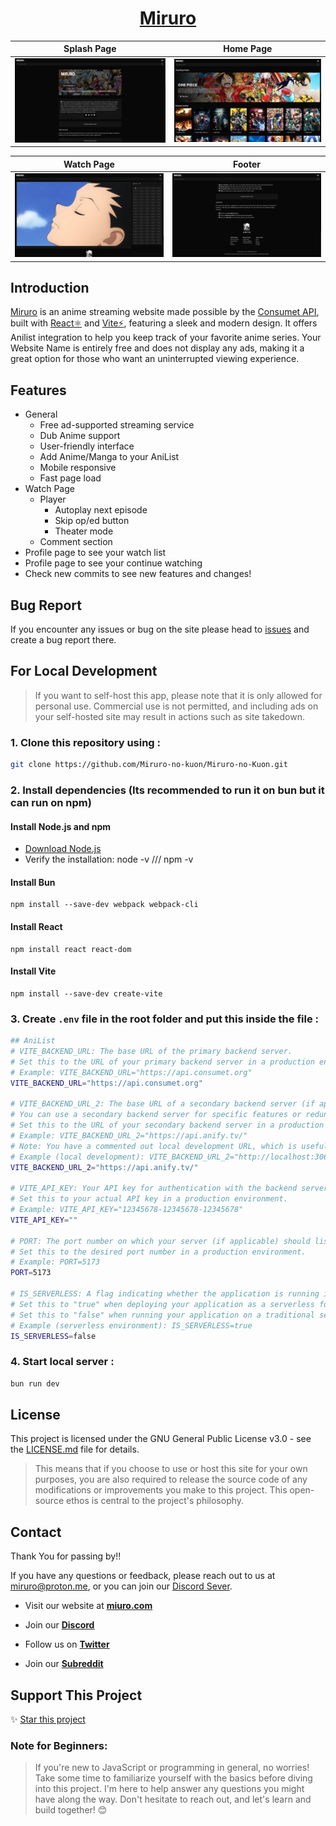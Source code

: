 <h1 align="center">
    <a href="https://miruro.com">Miruro</a>
</h1>

| Splash Page | Home Page |
|-------------|-----------|
| ![Splash Page](https://raw.githubusercontent.com/Miruro-no-kuon/.github/main/profile/splash-page.webp) | ![Home Page](https://raw.githubusercontent.com/Miruro-no-kuon/.github/main/profile/home-page.webp) |

| Watch Page | Footer |
|------------|--------|
| ![Watch Page](https://raw.githubusercontent.com/Miruro-no-kuon/.github/main/profile/watch-page.webp) | ![Footer](https://raw.githubusercontent.com/Miruro-no-kuon/.github/main/profile/footer.webp) |

## Introduction

<p><a href="https://miruro.com">Miruro</a> is an anime streaming website made possible by the <a href="https://github.com/consumet">Consumet API</a>, built with  <a href="https://react.dev/">React⚛️</a> and <a href="https://vitejs.dev/">Vite⚡</a>, featuring a sleek and modern design. It offers Anilist integration to help you keep track of your favorite anime series. Your Website Name is entirely free and does not display any ads, making it a great option for those who want an uninterrupted viewing experience.</p>

## Features

- General
  - Free ad-supported streaming service
  - Dub Anime support
  - User-friendly interface
  - Add Anime/Manga to your AniList
  - Mobile responsive
  - Fast page load
- Watch Page
  - Player
    - Autoplay next episode
    - Skip op/ed button
    - Theater mode
  - Comment section
- Profile page to see your watch list
- Profile page to see your continue watching
- Check new commits to see new features and changes!

## Bug Report

If you encounter any issues or bug on the site please head to [issues](https://github.com/Miruro-no-kuon/Miruro-no-Kuon/issues) and create a bug report there.

## For Local Development

> If you want to self-host this app, please note that it is only allowed for personal use. Commercial use is not permitted, and including ads on your self-hosted site may result in actions such as site takedown.

### 1. Clone this repository using :

```bash
git clone https://github.com/Miruro-no-kuon/Miruro-no-Kuon.git
```

### 2. Install dependencies (Its recommended to run it on bun but it can run on npm)

####    Install Node.js and npm
- [Download Node.js](https://nodejs.org/)
- Verify the installation: node -v /// npm -v
####    Install Bun
    npm install --save-dev webpack webpack-cli
#### Install React
    npm install react react-dom
#### Install Vite
    npm install --save-dev create-vite

### 3. Create `.env` file in the root folder and put this inside the file :

```bash
## AniList
# VITE_BACKEND_URL: The base URL of the primary backend server.
# Set this to the URL of your primary backend server in a production environment.
# Example: VITE_BACKEND_URL="https://api.consumet.org"
VITE_BACKEND_URL="https://api.consumet.org"

# VITE_BACKEND_URL_2: The base URL of a secondary backend server (if applicable).
# You can use a secondary backend server for specific features or redundancy.
# Set this to the URL of your secondary backend server in a production environment.
# Example: VITE_BACKEND_URL_2="https://api.anify.tv/"
# Note: You have a commented out local development URL, which is useful for testing locally.
# Example (local development): VITE_BACKEND_URL_2="http://localhost:3060/"
VITE_BACKEND_URL_2="https://api.anify.tv/"

# VITE_API_KEY: Your API key for authentication with the backend servers.
# Set this to your actual API key in a production environment.
# Example: VITE_API_KEY="12345678-12345678-12345678"
VITE_API_KEY=""

# PORT: The port number on which your server (if applicable) should listen.
# Set this to the desired port number in a production environment.
# Example: PORT=5173
PORT=5173

# IS_SERVERLESS: A flag indicating whether the application is running in a serverless environment.
# Set this to "true" when deploying your application as a serverless function (e.g., on Vercel).
# Set this to "false" when running your application on a traditional server.
# Example (serverless environment): IS_SERVERLESS=true
IS_SERVERLESS=false
```

### 4. Start local server :

```bash
bun run dev
```

## License

This project is licensed under the GNU General Public License v3.0 - see the [LICENSE.md](LICENSE.md) file for details.

> This means that if you choose to use or host this site for your own purposes, you are also required to release the source code of any modifications or improvements you make to this project. This open-source ethos is central to the project's philosophy.

## Contact

Thank You for passing by!!

If you have any questions or feedback, please reach out to us at [miruro@proton.me](mailto:miruro@proton.me), or you can join our [Discord Sever](https://discord.com/invite/4kfypZ96K4).


- Visit our website at **[miuro.com](https://miruro.com)**
  
- Join our **[Discord](https://discord.gg/4kfypZ96K4)**

- Follow us on **[Twitter](https://twitter.com/miruro_official)** 

- Join our **[Subreddit](https://www.reddit.com/r/miruro)**

## Support This Project

✨ [Star this project](https://github.com/Miruro-no-kuon/Miruro-no-Kuon)


### Note for Beginners: 
> If you're new to JavaScript or programming in general, no worries! Take some time to familiarize yourself with the basics before diving into this project. I'm here to help answer any questions you might have along the way. Don't hesitate to reach out, and let's learn and build together! 😊
